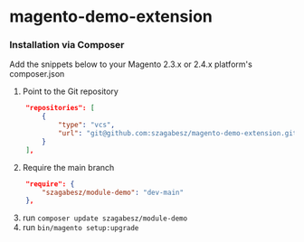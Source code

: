 # magento-demo-extension

### Installation via Composer

Add the snippets below to your Magento 2.3.x or 2.4.x platform's composer.json

1. Point to the Git repository
```json
    "repositories": [
        {
            "type": "vcs",
            "url": "git@github.com:szagabesz/magento-demo-extension.git"
        }
    ],
```

2. Require the main branch
```json
    "require": {
        "szagabesz/module-demo": "dev-main"
    },
```
3. run `composer update szagabesz/module-demo`
4. run `bin/magento setup:upgrade`
